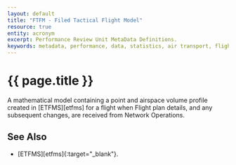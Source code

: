 ```yaml
---
layout: default
title: "FTFM - Filed Tactical Flight Model"
resource: true
entity: acronym
excerpt: Performance Review Unit MetaData Definitions.
keywords: metadata, performance, data, statistics, air transport, flights, europe, delay, safety
---
```

# {{ page.title }}

A mathematical model containing a point and airspace volume profile created in
[ETFMS][etfms] for a flight when Flight plan details, and any subsequent changes,
are received from Network Operations.

## See Also

* [ETFMS][etfms]{:target="_blank"}.

[eftms]: <{{ "/references/acronym/etfms.html" | prepend: site.baseurl | prepend: site.url }}> "ETFMS"
